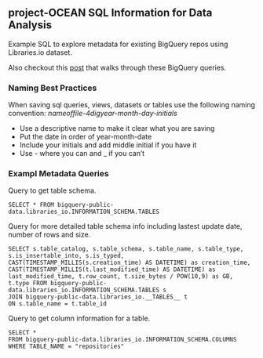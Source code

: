 <!-- Copyright 2020 Google LLC

Licensed under the Apache License, Version 2.0 (the "License");
you may not use this file except in compliance with the License.
You may obtain a copy of the License at

    https://www.apache.org/licenses/LICENSE-2.0

Unless required by applicable law or agreed to in writing, software
distributed under the License is distributed on an "AS IS" BASIS,
WITHOUT WARRANTIES OR CONDITIONS OF ANY KIND, either express or implied.
See the License for the specific language governing permissions and
limitations under the License. -->

## project-OCEAN SQL Information for Data Analysis 

Example SQL to explore metadata for existing BigQuery repos using Libraries.io dataset.

Also checkout this [post](https://medium.com/google-cloud/bigquery-dataset-metadata-queries-8866fa947378) that walks through these BigQuery queries.

### Naming Best Practices

When saving sql queries, views, datasets or tables use the following naming convention:
*nameoffile-4digyear-month-day-initials*

* Use a descriptive name to make it clear what you are saving
* Put the date in order of year-month-date
* Include your initials and add middle initial if you have it
* Use - where you can and _ if you can’t


### Exampl Metadata Queries

Query to get table schema.

    SELECT * FROM bigquery-public-data.libraries_io.INFORMATION_SCHEMA.TABLES


Query for more detailed table schema info including lastest update date, number of rows and size.

    SELECT s.table_catalog, s.table_schema, s.table_name, s.table_type, s.is_insertable_into, s.is_typed, CAST(TIMESTAMP_MILLIS(s.creation_time) AS DATETIME) as creation_time, CAST(TIMESTAMP_MILLIS(t.last_modified_time) AS DATETIME) as last_modified_time, t.row_count, t.size_bytes / POW(10,9) as GB, t.type FROM bigquery-public-data.libraries_io.INFORMATION_SCHEMA.TABLES s 
    JOIN bigquery-public-data.libraries_io.__TABLES__ t 
    ON s.table_name = t.table_id


Query to get column information for a table.

    SELECT * 
    FROM bigquery-public-data.libraries_io.INFORMATION_SCHEMA.COLUMNS
    WHERE TABLE_NAME = "repositories"


